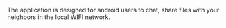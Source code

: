 The application is designed for android users to chat, share files with your neighbors in the local WIFI network.